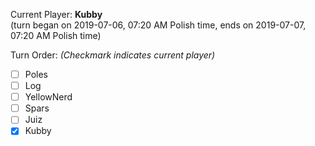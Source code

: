 Current Player: **Kubby**  
(turn began on 2019-07-06, 07:20 AM Polish time, ends on 2019-07-07, 07:20 AM Polish time)

Turn Order: *(Checkmark indicates current player)*
- [ ] Poles
- [ ] Log
- [ ] YellowNerd
- [ ] Spars
- [ ] Juiz
- [x] Kubby
